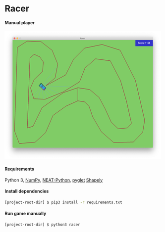 # Racer

#### Manual player

<img src="docs/manual-run.png" height="415"/>

#### Requirements
Python 3, 
[NumPy](https://pypi.org/project/numpy/), 
[NEAT-Python](https://pypi.org/project/neat-python/), 
[pyglet](http://pyglet.org/)
[Shapely](https://pypi.org/project/Shapely/)

#### Install dependencies

```bash
[project-root-dir] $ pip3 install -r requirements.txt
```

#### Run game manually

```bash
[project-root-dir] $ python3 racer
```
